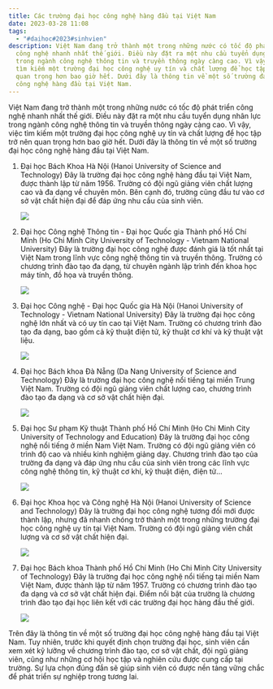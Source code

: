 ```yaml
---
title: Các trường đại học công nghệ hàng đầu tại Việt Nam
date: 2023-03-28 11:08
tags:
  - "#daihoc#2023#sinhvien"
description: Việt Nam đang trở thành một trong những nước có tốc độ phát triển
  công nghệ nhanh nhất thế giới. Điều này đặt ra một nhu cầu tuyển dụng nhân lực
  trong ngành công nghệ thông tin và truyền thông ngày càng cao. Vì vậy, việc
  tìm kiếm một trường đại học công nghệ uy tín và chất lượng để học tập trở nên
  quan trọng hơn bao giờ hết. Dưới đây là thông tin về một số trường đại học
  công nghệ hàng đầu tại Việt Nam.
---
```

Việt Nam đang trở thành một trong những nước có tốc độ phát triển công nghệ nhanh nhất thế giới. Điều này đặt ra một nhu cầu tuyển dụng nhân lực trong ngành công nghệ thông tin và truyền thông ngày càng cao. Vì vậy, việc tìm kiếm một trường đại học công nghệ uy tín và chất lượng để học tập trở nên quan trọng hơn bao giờ hết. Dưới đây là thông tin về một số trường đại học công nghệ hàng đầu tại Việt Nam.

1. Đại học Bách Khoa Hà Nội (Hanoi University of Science and Technology) Đây là trường đại học công nghệ hàng đầu tại Việt Nam, được thành lập từ năm 1956. Trường có đội ngũ giảng viên chất lượng cao và đa dạng về chuyên môn. Bên cạnh đó, trường cũng đầu tư vào cơ sở vật chất hiện đại để đáp ứng nhu cầu của sinh viên.

   ![](https://scontent.fhan15-1.fna.fbcdn.net/v/t39.30808-6/304985113_590966902728837_4129302934026563430_n.jpg?_nc_cat=102&ccb=1-7&_nc_sid=e3f864&_nc_ohc=Py1p-akR7bcAX9cnFmQ&_nc_ht=scontent.fhan15-1.fna&oh=00_AfDfNcyTsHrxEJwz1VT1jnhPCtJFhTVRJHod-yTm6jb-5Q&oe=6427D0D7)
2. Đại học Công nghệ Thông tin - Đại học Quốc gia Thành phố Hồ Chí Minh (Ho Chi Minh City University of Technology - Vietnam National University) Đây là trường đại học công nghệ được đánh giá là tốt nhất tại Việt Nam trong lĩnh vực công nghệ thông tin và truyền thông. Trường có chương trình đào tạo đa dạng, từ chuyên ngành lập trình đến khoa học máy tính, đồ họa và truyền thông.

   ![](https://tuyensinh.uit.edu.vn/sites/default/files/uploads/files/dai-hoc-uit-3.jpg)
3. Đại học Công nghệ - Đại học Quốc gia Hà Nội (Hanoi University of Technology - Vietnam National University) Đây là trường đại học công nghệ lớn nhất và có uy tín cao tại Việt Nam. Trường có chương trình đào tạo đa dạng, bao gồm cả kỹ thuật điện tử, kỹ thuật cơ khí và kỹ thuật vật liệu.

   ![](https://i.ytimg.com/vi/Uxp3T2E0n7U/maxresdefault.jpg)
4. Đại học Bách khoa Đà Nẵng (Da Nang University of Science and Technology) Đây là trường đại học công nghệ nổi tiếng tại miền Trung Việt Nam. Trường có đội ngũ giảng viên chất lượng cao, chương trình đào tạo đa dạng và cơ sở vật chất hiện đại.

   ![](https://icdn.dantri.com.vn/zoom/1200_630/2023/02/10/z40987299495852f06b611c62cd3a1d700a22c3296ee24-crop-1676014615181.jpeg)
5. Đại học Sư phạm Kỹ thuật Thành phố Hồ Chí Minh (Ho Chi Minh City University of Technology and Education) Đây là trường đại học công nghệ nổi tiếng ở miền Nam Việt Nam. Trường có đội ngũ giảng viên có trình độ cao và nhiều kinh nghiệm giảng dạy. Chương trình đào tạo của trường đa dạng và đáp ứng nhu cầu của sinh viên trong các lĩnh vực công nghệ thông tin, kỹ thuật cơ khí, kỹ thuật điện, điện tử...

   ![](https://static-images.vnncdn.net/files/publish/2022/5/14/vi-dau-1-nam-dung-dang-chuc-hieu-truong-dh-su-pham-ky-thuat-tphcm-a0a3947d28e24cc3b8c093249ed23c8d.jpg)
6. Đại học Khoa học và Công nghệ Hà Nội (Hanoi University of Science and Technology) Đây là trường đại học công nghệ tương đối mới được thành lập, nhưng đã nhanh chóng trở thành một trong những trường đại học công nghệ uy tín tại Việt Nam. Trường có đội ngũ giảng viên chất lượng và cơ sở vật chất hiện đại.

   ![](https://reviewedu.net/wp-content/uploads/2021/10/dai-hoc-tay-khoa-hoc-va-cong-nghe1.jpg)
7. Đại học Bách khoa Thành phố Hồ Chí Minh (Ho Chi Minh City University of Technology) Đây là trường đại học công nghệ nổi tiếng tại miền Nam Việt Nam, được thành lập từ năm 1957. Trường có chương trình đào tạo đa dạng và cơ sở vật chất hiện đại. Điểm nổi bật của trường là chương trình đào tạo đại học liên kết với các trường đại học hàng đầu thế giới.

   ![](https://hcmut.edu.vn/img/carouselItem/36986508.jpeg?t=36986508)

Trên đây là thông tin về một số trường đại học công nghệ hàng đầu tại Việt Nam. Tuy nhiên, trước khi quyết định chọn trường đại học, sinh viên cần xem xét kỹ lưỡng về chương trình đào tạo, cơ sở vật chất, đội ngũ giảng viên, cũng như những cơ hội học tập và nghiên cứu được cung cấp tại trường. Sự lựa chọn đúng đắn sẽ giúp sinh viên có được nền tảng vững chắc để phát triển sự nghiệp trong tương lai.